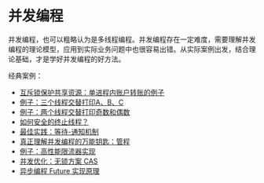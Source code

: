 # 并发编程

并发编程，也可以粗略认为是多线程编程。并发编程存在一定难度，需要理解并发编程的理论模型，应用到实际业务问题中也很容易出错。从实际案例出发，结合理论基础，才是学好并发编程的好方法。

经典案例：

* [互斥锁保护共享资源：单进程内账户转账的例子](../../computing/concurrent/interview.md)
* [例子：三个线程交替打印A、B、C](interview-2.md)
* [例子：两个线程交替打印奇数和偶数](interview-3.md)
* [如何安全的终止线程？](interview-4.md)
* [最佳实践：等待-通知机制](interview-5.md)
* [真正理解并发编程的万能钥匙：管程](interview-6.md)
* [例子：高性能限流器实现](interview-7.md)
* [并发优化：无锁方案 CAS](interview-8.md)
* [异步编程 Future 实现原理](https://github.com/shniu/cs/tree/f519dd9d2c910415f8b3b16377ff6c15abee0bba/computing/concurrent/interview-9.md)

